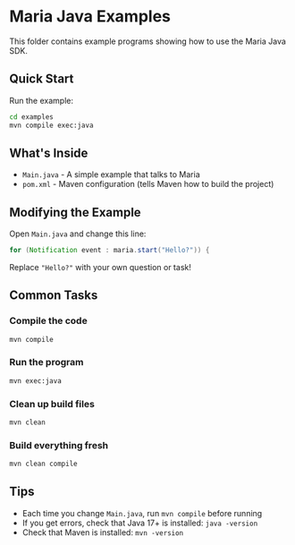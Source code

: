 # Maria Java Examples

This folder contains example programs showing how to use the Maria Java SDK.

## Quick Start

Run the example:

```bash
cd examples
mvn compile exec:java
```

## What's Inside

- `Main.java` - A simple example that talks to Maria
- `pom.xml` - Maven configuration (tells Maven how to build the project)

## Modifying the Example

Open `Main.java` and change this line:

```java
for (Notification event : maria.start("Hello?")) {
```

Replace `"Hello?"` with your own question or task!

## Common Tasks

### Compile the code

```bash
mvn compile
```

### Run the program

```bash
mvn exec:java
```

### Clean up build files

```bash
mvn clean
```

### Build everything fresh

```bash
mvn clean compile
```

## Tips

- Each time you change `Main.java`, run `mvn compile` before running
- If you get errors, check that Java 17+ is installed: `java -version`
- Check that Maven is installed: `mvn -version`
